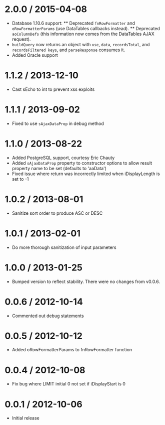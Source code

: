 2.0.0 / 2015-04-08
==================

  * Database 1.10.6 support:
  ** Deprecated ```fnRowFormatter``` and ```oRowFormatterParams``` (use DataTables callbacks instead).
  ** Deprecated ```aoColumnDefs``` (this information now comes from the DataTables AJAX request).
  * ```buildQuery``` now returns an object with ```use```, ```data```, ```recordsTotal```, and ```recordsFiltered keys```, and ```parseResponse``` consumes it.
  * Added Oracle support
  
1.1.2 / 2013-12-10
==================

  * Cast sEcho to int to prevent xss exploits

1.1.1 / 2013-09-02
==================

  * Fixed to use ```sAjaxDataProp``` in debug method

1.1.0 / 2013-08-22
==================

  * Added PostgreSQL support, courtesy Eric Chauty
  * Added ```sAjaxDataProp``` property to constructor options to allow result property name to be set (defaults to 'aaData')
  * Fixed issue where return was incorrectly limited when iDisplayLength is set to -1

1.0.2 / 2013-08-01
==================

  * Sanitize sort order to produce ASC or DESC

1.0.1 / 2013-02-01
==================

  * Do more thorough sanitization of input parameters

1.0.0 / 2013-01-25
==================

  * Bumped version to reflect stability. There were no changes from v0.0.6.

0.0.6 / 2012-10-14
==================

  * Commented out debug statements

0.0.5 / 2012-10-12
==================

  * Added oRowFormatterParams to fnRowFormatter function

0.0.4 / 2012-10-08
==================

  * Fix bug where LIMIT initial 0 not set if iDisplayStart is 0

0.0.1 / 2012-10-06
==================

  * Initial release